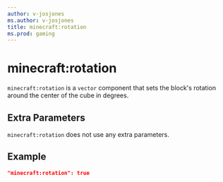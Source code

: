 ```yaml
---
author: v-josjones
ms.author: v-josjones
title: minecraft:rotation
ms.prod: gaming
---
```


# minecraft:rotation

`minecraft:rotation` is a `vector` component that sets the block's rotation around the center of the cube in degrees.

## Extra Parameters

`minecraft:rotation` does not use any extra parameters.

## Example

```json
"minecraft:rotation": true
```
